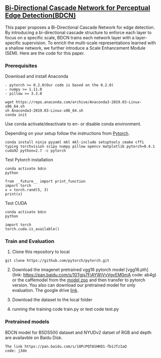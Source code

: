 ## [Bi-Directional Cascade Network for Perceptual Edge Detection(BDCN)](https://arxiv.org/pdf/1902.10903.pdf)

This paper proposes a Bi-Directional Cascade Network for edge detection. By introducing a bi-directional cascade structure to enforce each layer to focus on a specific scale, BDCN trains each network layer with a layer-specific supervision. To enrich the multi-scale representations learned with a shallow network, we further introduce a Scale Enhancement
Module (SEM). Here are the code for this paper.

### Prerequisites

Download and install Anaconda

    - pytorch >= 0.2.0(Our code is based on the 0.2.0)
    - numpy >= 1.11.0
    - pillow >= 3.3.0

    wget https://repo.anaconda.com/archive/Anaconda3-2019.03-Linux-x86_64.sh
    sh Anaconda3-2019.03-Linux-x86_64.sh
    conda init

Use conda activate/deactivate to en- or disable conda environment.

Depending on your setup follow the instructions from [Pytorch](https://pytorch.org/get-started/previous-versions/).

    conda install ninja pyyaml mkl mkl-include setuptools cmake cffi typing torchvision scipy numpy pillow opencv matplotlib pytorch=0.4.1 cuda92 python=2.7 -c pytorch

Test Pytorch installation

    conda activate bdcn
    python

    from __future__ import print_function
    import torch
    x = torch.rand(5, 3)
    print(x)

Test CUDA

    conda activate bdcn
    python

    import torch
    torch.cuda.is_available()


### Train and Evaluation

1. Clone this repository to local
```shell
git clone https://github.com/pytorch/pytorch.git
```

2. Download the imagenet pretrained vgg16 pytorch model [vgg16.pth](link: https://pan.baidu.com/s/10Tgjs7FiAYWjVyVgvEM0mA code: ab4g) or the caffemodel from the [model zoo](https://github.com/BVLC/caffe/wiki/Model-Zoo) and then transfer to pytorch version. You also can download our pretrained model for only evaluation.
The google drive [link](https://drive.google.com/file/d/1CmDMypSlLM6EAvOt5yjwUQ7O5w-xCm1n/view?usp=sharing).

3. Download the dataset to the local folder

4. running the training code train.py or test code test.py

### Pretrained models

BDCN model for BSDS500 dataset and NYUDv2 datset of RGB and depth are availavble on Baidu Disk.

    The link https://pan.baidu.com/s/18PcPQTASHKD1-fb1JTzIaQ
    code: j3de


